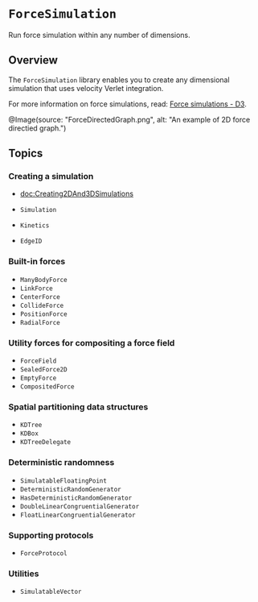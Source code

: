 # ``ForceSimulation``

Run force simulation within any number of dimensions.

## Overview

The `ForceSimulation` library enables you to create any dimensional simulation that uses velocity Verlet integration.

For more information on force simulations, read: [Force simulations - D3](https://d3js.org/d3-force/simulation). 


@Image(source: "ForceDirectedGraph.png", alt: "An example of 2D force directied graph.")



## Topics

### Creating a simulation

* <doc:Creating2DAnd3DSimulations>

* ``Simulation``
* ``Kinetics``
* ``EdgeID``

### Built-in forces

* ``ManyBodyForce``
* ``LinkForce``
* ``CenterForce``
* ``CollideForce``
* ``PositionForce``
* ``RadialForce``

### Utility forces for compositing a force field

* ``ForceField``
* ``SealedForce2D``
* ``EmptyForce``
* ``CompositedForce``



### Spatial partitioning data structures

- ``KDTree``
- ``KDBox``
- ``KDTreeDelegate``

### Deterministic randomness


- ``SimulatableFloatingPoint``
- ``DeterministicRandomGenerator``
- ``HasDeterministicRandomGenerator``
- ``DoubleLinearCongruentialGenerator``
- ``FloatLinearCongruentialGenerator``


### Supporting protocols

- ``ForceProtocol``

### Utilities

- ``SimulatableVector``


